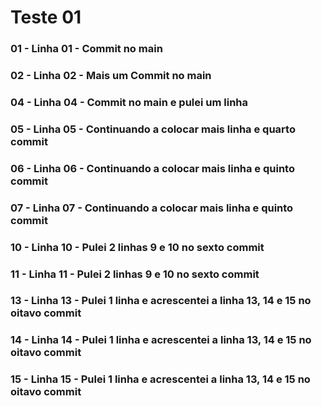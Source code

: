 # Teste 01

### 01 - Linha 01 - Commit no main
### 02 - Linha 02 - Mais um Commit no main

### 04 - Linha 04 - Commit no main e pulei um linha
### 05 - Linha 05 - Continuando a colocar mais linha e quarto commit
### 06 - Linha 06 - Continuando a colocar mais linha e quinto commit
### 07 - Linha 07 - Continuando a colocar mais linha e quinto commit


### 10 - Linha 10 - Pulei 2 linhas 9 e 10 no sexto commit
### 11 - Linha 11 - Pulei 2 linhas 9 e 10 no sexto commit

### 13 - Linha 13 - Pulei 1 linha e acrescentei a linha 13, 14 e 15 no oitavo commit
### 14 - Linha 14 - Pulei 1 linha e acrescentei a linha 13, 14 e 15 no oitavo commit
### 15 - Linha 15 - Pulei 1 linha e acrescentei a linha 13, 14 e 15 no oitavo commit
